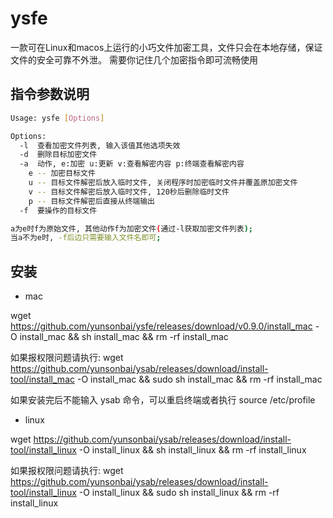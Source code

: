 # ysfe

一款可在Linux和macos上运行的小巧文件加密工具，文件只会在本地存储，保证文件的安全可靠不外泄。
需要你记住几个加密指令即可流畅使用

## 指令参数说明
```bash
Usage: ysfe [Options]

Options:
  -l  查看加密文件列表, 输入该值其他选项失效
  -d  删除目标加密文件
  -a  动作, e:加密 u:更新 v:查看解密内容 p:终端查看解密内容
    e -- 加密目标文件
	u -- 目标文件解密后放入临时文件, 关闭程序时加密临时文件并覆盖原加密文件
	v -- 目标文件解密后放入临时文件, 120秒后删除临时文件
	p -- 目标文件解密后直接从终端输出
  -f  要操作的目标文件

a为e时f为原始文件, 其他动作f为加密文件(通过-l获取加密文件列表);
当a不为e时, -f后边只需要输入文件名即可;
```

## 安装
* mac

wget https://github.com/yunsonbai/ysfe/releases/download/v0.9.0/install_mac -O install_mac && sh install_mac && rm -rf install_mac

如果报权限问题请执行:
wget https://github.com/yunsonbai/ysab/releases/download/install-tool/install_mac -O install_mac && sudo sh install_mac && rm -rf install_mac

如果安装完后不能输入 ysab 命令，可以重启终端或者执行 source /etc/profile

* linux

wget https://github.com/yunsonbai/ysab/releases/download/install-tool/install_linux -O install_linux && sh install_linux && rm -rf install_linux

如果报权限问题请执行:
wget https://github.com/yunsonbai/ysab/releases/download/install-tool/install_linux -O install_linux && sudo sh install_linux && rm -rf install_linux
